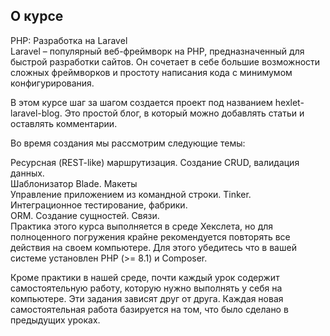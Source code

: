 ## О курсе
  
PHP: Разработка на Laravel  
Laravel – популярный веб-фреймворк на PHP, предназначенный для быстрой разработки сайтов. Он сочетает в себе большие возможности сложных фреймворков и простоту написания кода с минимумом конфигурирования.  

В этом курсе шаг за шагом создается проект под названием hexlet-laravel-blog. Это простой блог, в который можно добавлять статьи и оставлять комментарии.  

Во время создания мы рассмотрим следующие темы:  

Ресурсная (REST-like) маршрутизация. Создание CRUD, валидация данных.  
Шаблонизатор Blade. Макеты  
Управление приложением из командной строки. Tinker.  
Интеграционное тестирование, фабрики.  
ORM. Создание сущностей. Связи.  
Практика этого курса выполняется в среде Хекслета, но для полноценного погружения крайне рекомендуется повторять все действия на своем компьютере. Для этого убедитесь что в вашей системе установлен PHP (>= 8.1) и Composer.  

Кроме практики в нашей среде, почти каждый урок содержит самостоятельную работу, которую нужно выполнять у себя на компьютере. Эти задания зависят друг от друга. Каждая новая самостоятельная работа базируется на том, что было сделано в предыдущих уроках.  

